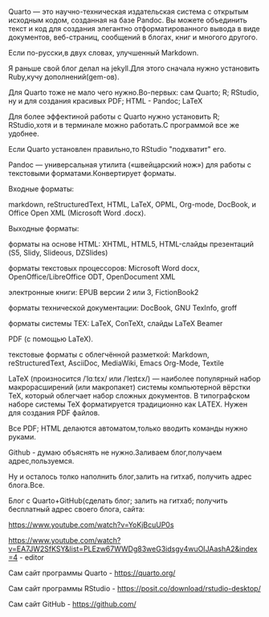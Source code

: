 Quarto — это научно-техническая издательская система с открытым исходным кодом, созданная на базе Pandoc. Вы можете объединить текст и код для создания элегантно отформатированного вывода в виде документов, веб-страниц, сообщений в блогах, книг и многого другого.

Если по-русски,в двух словах, улучшенный Markdown.

Я раньше свой блог делал на jekyll.Для этого сначала нужно установить Ruby,кучу дополнений(gem-ов).

Для Quarto тоже не мало чего нужно.Во-первых: сам Quarto; R; RStudio, ну и для создания красивых PDF; HTML - Pandoc; LaTeX

Для более эффектиной работы с Quarto нужно установить R; RStudio,хотя и в терминале можно работать.С программой все же удобнее.

Если Quarto установлен правильно,то RStudio "подхватит" его.

Pandoc — универсальная утилита («швейцарский нож») для работы с текстовыми форматами.Конвертирует форматы.

Входные форматы:

markdown, reStructuredText, HTML, LaTeX, OPML, Org-mode, DocBook, и Office Open XML (Microsoft Word .docx).

Выходные форматы:

форматы на основе HTML: XHTML, HTML5, HTML-слайды презентаций (S5, Slidy, Slideous, DZSlides)

форматы текстовых процессоров: Microsoft Word docx, OpenOffice/LibreOffice ODT, OpenDocument XML

электронные книги: EPUB версии 2 или 3, FictionBook2

форматы технической документации: DocBook, GNU TexInfo, groff

форматы системы ΤΕΧ: LaTeX, ConTeXt, слайды LaTeX Beamer

PDF (с помощью LaTeX).

текстовые форматы с облегчённой разметкой: Markdown, reStructuredText, AsciiDoc, MediaWiki, Emacs Org-Mode, Textile

LaTeX (произносится /ˈlɑːtɛx/ или /ˈleɪtɛx/) — наиболее популярный набор макрорасширений (или макропакет) системы компьютерной вёрстки TeX, который облегчает набор сложных документов. В типографском наборе системы TeX форматируется традиционно как LAΤΕΧ.
Нужен для создания PDF файлов.

Все PDF; HTML делаются автоматом,только вводить команды нужно руками.

Github - думаю объяснять не нужно.Заливаем блог,получаем адрес,пользуемся.


Ну и осталось толко наполнить блог,залить на гитхаб, получить адрес блога.Все.

Блог с Quarto+GitHub(сделать блог; залить на гитхаб; получить бесплатный адрес своего блога, сайта:

https://www.youtube.com/watch?v=YoKjBcuUP0s

https://www.youtube.com/watch?v=EA7JW2SfKSY&list=PLEzw67WWDg83weG3idsgy4wuOIJAashA2&index=4  -  editor

Сам сайт программы Quarto  -  https://quarto.org/

Сам сайт программы RStudio  -  https://posit.co/download/rstudio-desktop/

Сам сайт GitHub  -  https://github.com/

